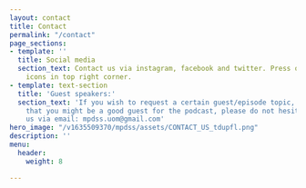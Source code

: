```yaml
---
layout: contact
title: Contact
permalink: "/contact"
page_sections:
- template: ''
  title: Social media
  section_text: Contact us via instagram, facebook and twitter. Press on social media
    icons in top right corner.
- template: text-section
  title: 'Guest speakers:'
  section_text: 'If you wish to request a certain guest/episode topic, or if you feel
    that you might be a good guest for the podcast, please do not hesitate to contact
    us via email: mpdss.uom@gmail.com'
hero_image: "/v1635509370/mpdss/assets/CONTACT_US_tdupfl.png"
description: ''
menu:
  header:
    weight: 8

---
```


